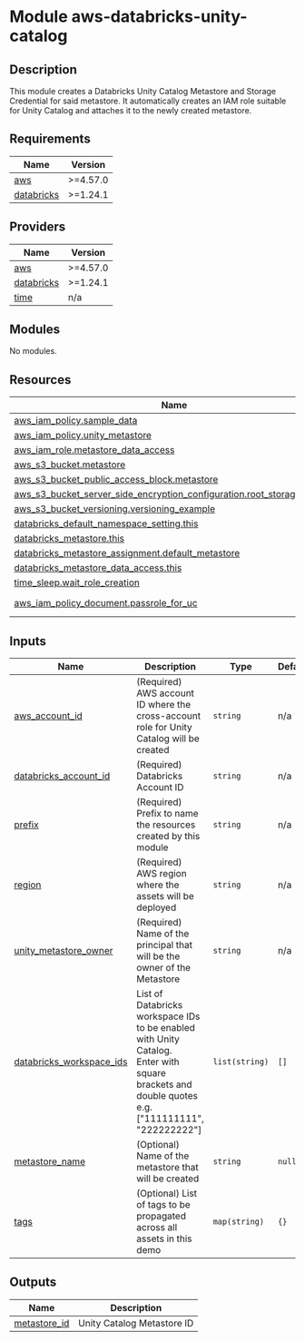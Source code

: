 # Module aws-databricks-unity-catalog

## Description

This module creates a Databricks Unity Catalog Metastore and Storage Credential for said metastore. It automatically creates an IAM role suitable for Unity Catalog and attaches it to the newly created metastore.

<!-- BEGIN_TF_DOCS -->
## Requirements

| Name | Version |
|------|---------|
| <a name="requirement_aws"></a> [aws](#requirement\_aws) | >=4.57.0 |
| <a name="requirement_databricks"></a> [databricks](#requirement\_databricks) | >=1.24.1 |

## Providers

| Name | Version |
|------|---------|
| <a name="provider_aws"></a> [aws](#provider\_aws) | >=4.57.0 |
| <a name="provider_databricks"></a> [databricks](#provider\_databricks) | >=1.24.1 |
| <a name="provider_time"></a> [time](#provider\_time) | n/a |

## Modules

No modules.

## Resources

| Name | Type |
|------|------|
| [aws_iam_policy.sample_data](https://registry.terraform.io/providers/hashicorp/aws/latest/docs/resources/iam_policy) | resource |
| [aws_iam_policy.unity_metastore](https://registry.terraform.io/providers/hashicorp/aws/latest/docs/resources/iam_policy) | resource |
| [aws_iam_role.metastore_data_access](https://registry.terraform.io/providers/hashicorp/aws/latest/docs/resources/iam_role) | resource |
| [aws_s3_bucket.metastore](https://registry.terraform.io/providers/hashicorp/aws/latest/docs/resources/s3_bucket) | resource |
| [aws_s3_bucket_public_access_block.metastore](https://registry.terraform.io/providers/hashicorp/aws/latest/docs/resources/s3_bucket_public_access_block) | resource |
| [aws_s3_bucket_server_side_encryption_configuration.root_storage_bucket](https://registry.terraform.io/providers/hashicorp/aws/latest/docs/resources/s3_bucket_server_side_encryption_configuration) | resource |
| [aws_s3_bucket_versioning.versioning_example](https://registry.terraform.io/providers/hashicorp/aws/latest/docs/resources/s3_bucket_versioning) | resource |
| [databricks_default_namespace_setting.this](https://registry.terraform.io/providers/databricks/databricks/latest/docs/resources/default_namespace_setting) | resource |
| [databricks_metastore.this](https://registry.terraform.io/providers/databricks/databricks/latest/docs/resources/metastore) | resource |
| [databricks_metastore_assignment.default_metastore](https://registry.terraform.io/providers/databricks/databricks/latest/docs/resources/metastore_assignment) | resource |
| [databricks_metastore_data_access.this](https://registry.terraform.io/providers/databricks/databricks/latest/docs/resources/metastore_data_access) | resource |
| [time_sleep.wait_role_creation](https://registry.terraform.io/providers/hashicorp/time/latest/docs/resources/sleep) | resource |
| [aws_iam_policy_document.passrole_for_uc](https://registry.terraform.io/providers/hashicorp/aws/latest/docs/data-sources/iam_policy_document) | data source |

## Inputs

| Name | Description | Type | Default | Required |
|------|-------------|------|---------|:--------:|
| <a name="input_aws_account_id"></a> [aws\_account\_id](#input\_aws\_account\_id) | (Required) AWS account ID where the cross-account role for Unity Catalog will be created | `string` | n/a | yes |
| <a name="input_databricks_account_id"></a> [databricks\_account\_id](#input\_databricks\_account\_id) | (Required) Databricks Account ID | `string` | n/a | yes |
| <a name="input_prefix"></a> [prefix](#input\_prefix) | (Required) Prefix to name the resources created by this module | `string` | n/a | yes |
| <a name="input_region"></a> [region](#input\_region) | (Required) AWS region where the assets will be deployed | `string` | n/a | yes |
| <a name="input_unity_metastore_owner"></a> [unity\_metastore\_owner](#input\_unity\_metastore\_owner) | (Required) Name of the principal that will be the owner of the Metastore | `string` | n/a | yes |
| <a name="input_databricks_workspace_ids"></a> [databricks\_workspace\_ids](#input\_databricks\_workspace\_ids) | List of Databricks workspace IDs to be enabled with Unity Catalog.<br/>  Enter with square brackets and double quotes<br/>  e.g. ["111111111", "222222222"] | `list(string)` | `[]` | no |
| <a name="input_metastore_name"></a> [metastore\_name](#input\_metastore\_name) | (Optional) Name of the metastore that will be created | `string` | `null` | no |
| <a name="input_tags"></a> [tags](#input\_tags) | (Optional) List of tags to be propagated across all assets in this demo | `map(string)` | `{}` | no |

## Outputs

| Name | Description |
|------|-------------|
| <a name="output_metastore_id"></a> [metastore\_id](#output\_metastore\_id) | Unity Catalog Metastore ID |
<!-- END_TF_DOCS -->
